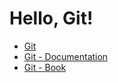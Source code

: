 # Hello, Git!

* [Git](https://git-scm.com/)
* [Git - Documentation](https://git-scm.com/doc)
* [Git - Book](https://git-scm.com/book/en/v2)
